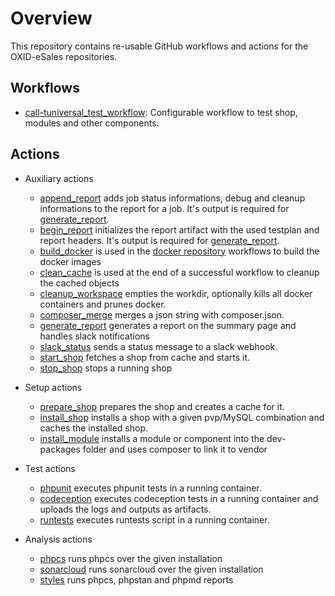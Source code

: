 # Overview
This repository contains re-usable GitHub workflows and actions for the OXID-eSales repositories.

## Workflows
- [call-tuniversal_test_workflow](docs/workflows/call-universal_test_workflow.md): Configurable workflow to test shop, modules and other components.

## Actions
- Auxiliary actions
    - [append_report](docs/actions/append_report.md) adds job status informations, debug and cleanup informations to the report for a job.
      It's output is required for [generate_report](docs/actions/generate_report.md).
    - [begin_report](docs/actions/begin_report.md) initializes the report artifact with the used testplan and report headers.
      It's output is required for [generate_report](docs/actions/generate_report.md).
    - [build_docker](docs/actions/build_docker.md) is used in the [docker repository](https://github.com/OXID-eSales/docker/tree/master/.github/workflows) workflows to build the docker images
    - [clean_cache](docs/actions/clean_cache.md) is used at the end of a successful workflow to cleanup the cached objects
    - [cleanup_workspace](docs/actions/cleanup_workspace.md) empties the workdir, optionally kills all docker containers and prunes docker.
    - [composer_merge](docs/actions/composer_merge.md) merges a json string with composer.json.
    - [generate_report](docs/actions/generate_report.md) generates a report on the summary page and handles slack notifications
    - [slack_status](docs/actions/slack_status.md) sends a status message to a slack webhook.
    - [start_shop](docs/actions/start_shop.md) fetches a shop from cache and starts it.
    - [stop_shop](docs/actions/stop_shop.md) stops a running shop
- Setup actions
    - [prepare_shop](docs/actions/prepare_shop.md) prepares the shop and creates a cache for it.
    - [install_shop](docs/actions/install_shop.md) installs a shop with a given pvp/MySQL combination and caches the installed shop.
    - [install_module](docs/actions/install_module.md) installs a module or component into the dev-packages folder and uses composer to link it to vendor

- Test actions
    - [phpunit](docs/actions/phpunit.md) executes phpunit tests in a running container.
    - [codeception](docs/actions/codeception.md) executes codeception tests in a running container and uploads the logs and outputs as artifacts.
    - [runtests](docs/actions/phpunit.md) executes runtests script in a running container.
- Analysis actions
    - [phpcs](docs/actions/phpcs.md) runs phpcs over the given installation
    - [sonarcloud](docs/actions/sonarcloud.md) runs sonarcloud over the given installation
    - [styles](docs/actions/styles.md) runs phpcs, phpstan and phpmd reports
